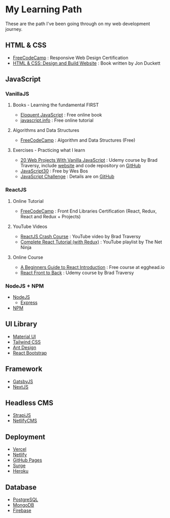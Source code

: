 # My Learning Path

These are the path I've been going through on my web development journey.

## HTML & CSS

* [FreeCodeCamp](https://www.freecodecamp.org/learn) : Responsive Web Design Certification
* [HTML & CSS: Design and Build Website](https://www.amazon.com/HTML-CSS-Design-Build-Websites/dp/1118008189/ref=sr_1_2?dchild=1&keywords=HTML+%26+CSS&qid=1594802336&s=books&sr=1-2) : Book written by Jon Duckett

## JavaScript

### VanillaJS

1. Books - Learning the fundamental FIRST
    * [Eloquent JavaScript](https://eloquentjavascript.net/) : Free online book
    * [javascript.info](https://javascript.info/) : Free online tutorial

2. Algorithms and Data Structures
    * [FreeCodeCamp](https://www.freecodecamp.org/learn) : Algorithm and Data Structures (Free)

3. Exercises - Practicing what I learn
    * [20 Web Projects With Vanilla JavaScript](https://www.udemy.com/course/web-projects-with-vanilla-javascript/) : Udemy course by Brad Traversy, include [website](https://vanillawebprojects.com/) and code repository on [GitHub](https://github.com/bradtraversy/vanillawebprojects)
    * [JavaScript30](https://javascript30.com/) : Free by Wes Bos
    * [JavaScript Challenge](https://dev.to/asabeneh/30-days-of-javascript-challenge-56kd) : Details are on [GitHub](https://github.com/Asabeneh/30DaysOfJavaScript)

### ReactJS

1. Online Tutorial
    * [FreeCodeCamp](https://www.freecodecamp.org/learn) : Front End Libraries Certification (React, Redux, React and Redux + Projects)

2. YouTube Videos
    * [ReactJS Crash Course](https://www.youtube.com/watch?v=sBws8MSXN7A) : YouTube video by Brad Traversy
    * [Complete React Tutorial (with Redux)](https://www.youtube.com/playlist?list=PL4cUxeGkcC9ij8CfkAY2RAGb-tmkNwQHG) : YouTube playlist by The Net Ninja

3. Online Course
    * [A Beginners Guide to React Introduction](https://egghead.io/lessons/react-a-beginners-guide-to-react-introduction) : Free course at egghead.io
    * [React Front to Back](https://www.udemy.com/course/modern-react-front-to-back/) : Udemy course by Brad Traversy

### NodeJS + NPM

* [NodeJS](https://nodejs.org/en/docs/)
    * [Express](http://expressjs.com/)
* [NPM](https://docs.npmjs.com/)

## UI Library

* [Material UI](https://material-ui.com/)
* [Tailwind CSS](https://tailwindcss.com/)
* [Ant Design](https://ant.design/)
* [React Bootstrap](https://react-bootstrap.github.io/)

## Framework

* [GatsbyJS](https://www.gatsbyjs.org/docs/)
* [NextJS](https://nextjs.org/docs/getting-started)

## Headless CMS

* [StrapiJS](https://strapi.io/)
* [NetlifyCMS](https://www.netlifycms.org/)

## Deployment

* [Vercel](https://vercel.com/)
* [Netlify](https://www.netlify.com/)
* [GitHub Pages](https://pages.github.com/)
* [Surge](https://surge.sh/)
* [Heroku](https://www.heroku.com/)

## Database

* [PostgreSQL](https://www.postgresql.org/)
* [MongoDB](https://www.mongodb.com/)
* [Firebase](https://firebase.google.com/)
